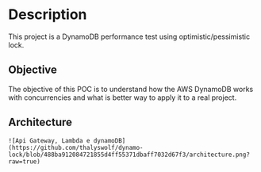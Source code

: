 # Description
This project is a DynamoDB performance test using optimistic/pessimistic lock.

## Objective
The objective of this POC is to understand how the AWS DynamoDB works with concurrencies and what is better way to apply it to a real project.
## Architecture
```
![Api Gateway, Lambda e dynamoDB](https://github.com/thalyswolf/dynamo-lock/blob/488ba912084721855d4ff55371dbaff7032d67f3/architecture.png?raw=true)
```
